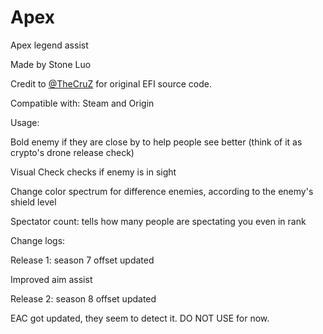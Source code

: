 # Apex
Apex legend assist

Made by Stone Luo

Credit to [@TheCruZ](https://www.unknowncheats.me/forum/members/1117395.html) for original EFI source code.


Compatible with: Steam and Origin


Usage:

Bold enemy if they are close by to help people see better (think of it as crypto's drone release check)

Visual Check checks if enemy is in sight

Change color spectrum for difference enemies, according to the enemy's shield level

Spectator count: tells how many people are spectating you even in rank


Change logs:


Release 1: season 7 offset updated

Improved aim assist


Release 2: season 8 offset updated

EAC got updated, they seem to detect it. DO NOT USE for now.
